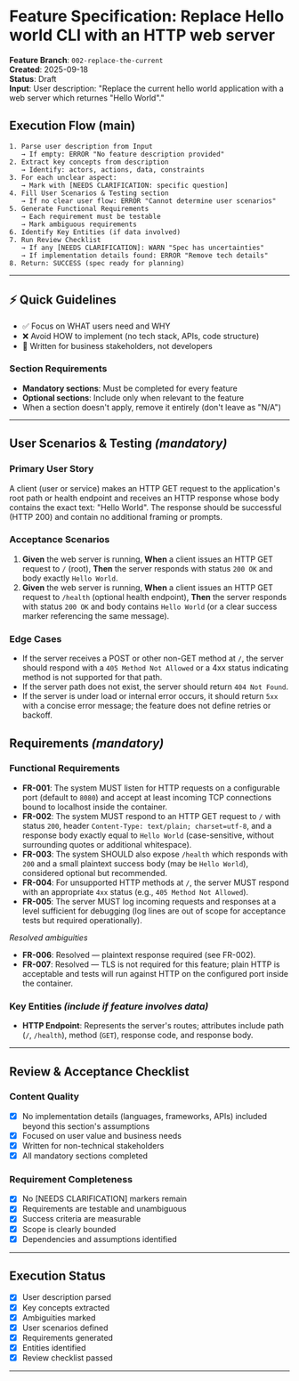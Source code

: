 # Feature Specification: Replace Hello world CLI with an HTTP web server

**Feature Branch**: `002-replace-the-current`  
**Created**: 2025-09-18  
**Status**: Draft  
**Input**: User description: "Replace the current hello world application with a web server which returnes \"Hello World\"."

## Execution Flow (main)
```
1. Parse user description from Input
   → If empty: ERROR "No feature description provided"
2. Extract key concepts from description
   → Identify: actors, actions, data, constraints
3. For each unclear aspect:
   → Mark with [NEEDS CLARIFICATION: specific question]
4. Fill User Scenarios & Testing section
   → If no clear user flow: ERROR "Cannot determine user scenarios"
5. Generate Functional Requirements
   → Each requirement must be testable
   → Mark ambiguous requirements
6. Identify Key Entities (if data involved)
7. Run Review Checklist
   → If any [NEEDS CLARIFICATION]: WARN "Spec has uncertainties"
   → If implementation details found: ERROR "Remove tech details"
8. Return: SUCCESS (spec ready for planning)
```

---

## ⚡ Quick Guidelines
- ✅ Focus on WHAT users need and WHY
- ❌ Avoid HOW to implement (no tech stack, APIs, code structure)
- 👥 Written for business stakeholders, not developers

### Section Requirements
- **Mandatory sections**: Must be completed for every feature
- **Optional sections**: Include only when relevant to the feature
- When a section doesn't apply, remove it entirely (don't leave as "N/A")

---

## User Scenarios & Testing *(mandatory)*

### Primary User Story
A client (user or service) makes an HTTP GET request to the application's root path or health endpoint and receives an HTTP response whose body contains the exact text: "Hello World". The response should be successful (HTTP 200) and contain no additional framing or prompts.

### Acceptance Scenarios
1. **Given** the web server is running, **When** a client issues an HTTP GET request to `/` (root), **Then** the server responds with status `200 OK` and body exactly `Hello World`.
2. **Given** the web server is running, **When** a client issues an HTTP GET request to `/health` (optional health endpoint), **Then** the server responds with status `200 OK` and body contains `Hello World` (or a clear success marker referencing the same message).

### Edge Cases
- If the server receives a POST or other non-GET method at `/`, the server should respond with a `405 Method Not Allowed` or a 4xx status indicating method is not supported for that path.
- If the server path does not exist, the server should return `404 Not Found`.
- If the server is under load or internal error occurs, it should return `5xx` with a concise error message; the feature does not define retries or backoff.

## Requirements *(mandatory)*

### Functional Requirements
- **FR-001**: The system MUST listen for HTTP requests on a configurable port (default to `8080`) and accept at least incoming TCP connections bound to localhost inside the container.
- **FR-002**: The system MUST respond to an HTTP GET request to `/` with status `200`, header `Content-Type: text/plain; charset=utf-8`, and a response body exactly equal to `Hello World` (case-sensitive, without surrounding quotes or additional whitespace).
- **FR-003**: The system SHOULD also expose `/health` which responds with `200` and a small plaintext success body (may be `Hello World`), considered optional but recommended.
- **FR-004**: For unsupported HTTP methods at `/`, the server MUST respond with an appropriate `4xx` status (e.g., `405 Method Not Allowed`).
- **FR-005**: The server MUST log incoming requests and responses at a level sufficient for debugging (log lines are out of scope for acceptance tests but required operationally).

*Resolved ambiguities*
- **FR-006**: Resolved — plaintext response required (see FR-002).
- **FR-007**: Resolved — TLS is not required for this feature; plain HTTP is acceptable and tests will run against HTTP on the configured port inside the container.

### Key Entities *(include if feature involves data)*
- **HTTP Endpoint**: Represents the server's routes; attributes include path (`/`, `/health`), method (`GET`), response code, and response body.

---

## Review & Acceptance Checklist

### Content Quality
- [x] No implementation details (languages, frameworks, APIs) included beyond this section's assumptions
- [x] Focused on user value and business needs
- [x] Written for non-technical stakeholders
- [x] All mandatory sections completed

### Requirement Completeness
- [x] No [NEEDS CLARIFICATION] markers remain
- [x] Requirements are testable and unambiguous
- [x] Success criteria are measurable
- [x] Scope is clearly bounded
- [x] Dependencies and assumptions identified

---

## Execution Status

- [x] User description parsed
- [x] Key concepts extracted
- [x] Ambiguities marked
- [x] User scenarios defined
- [x] Requirements generated
- [x] Entities identified
- [x] Review checklist passed

---

